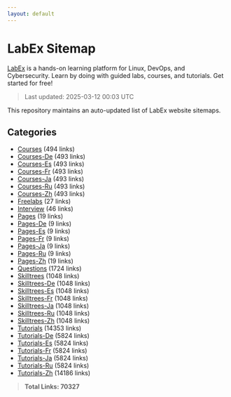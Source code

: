 ```yaml
---
layout: default
---
```


# LabEx Sitemap

[LabEx](https://labex.io) is a hands-on learning platform for Linux, DevOps, and Cybersecurity. Learn by doing with guided labs, courses, and tutorials. Get started for free!

> Last updated: 2025-03-12 00:03 UTC

This repository maintains an auto-updated list of LabEx website sitemaps.

## Categories

- [Courses](categories/courses.md) (494 links)
- [Courses-De](categories/courses-de.md) (493 links)
- [Courses-Es](categories/courses-es.md) (493 links)
- [Courses-Fr](categories/courses-fr.md) (493 links)
- [Courses-Ja](categories/courses-ja.md) (493 links)
- [Courses-Ru](categories/courses-ru.md) (493 links)
- [Courses-Zh](categories/courses-zh.md) (493 links)
- [Freelabs](categories/freelabs.md) (27 links)
- [Interview](categories/interview.md) (46 links)
- [Pages](categories/pages.md) (19 links)
- [Pages-De](categories/pages-de.md) (9 links)
- [Pages-Es](categories/pages-es.md) (9 links)
- [Pages-Fr](categories/pages-fr.md) (9 links)
- [Pages-Ja](categories/pages-ja.md) (9 links)
- [Pages-Ru](categories/pages-ru.md) (9 links)
- [Pages-Zh](categories/pages-zh.md) (19 links)
- [Questions](categories/questions.md) (1724 links)
- [Skilltrees](categories/skilltrees.md) (1048 links)
- [Skilltrees-De](categories/skilltrees-de.md) (1048 links)
- [Skilltrees-Es](categories/skilltrees-es.md) (1048 links)
- [Skilltrees-Fr](categories/skilltrees-fr.md) (1048 links)
- [Skilltrees-Ja](categories/skilltrees-ja.md) (1048 links)
- [Skilltrees-Ru](categories/skilltrees-ru.md) (1048 links)
- [Skilltrees-Zh](categories/skilltrees-zh.md) (1048 links)
- [Tutorials](categories/tutorials.md) (14353 links)
- [Tutorials-De](categories/tutorials-de.md) (5824 links)
- [Tutorials-Es](categories/tutorials-es.md) (5824 links)
- [Tutorials-Fr](categories/tutorials-fr.md) (5824 links)
- [Tutorials-Ja](categories/tutorials-ja.md) (5824 links)
- [Tutorials-Ru](categories/tutorials-ru.md) (5824 links)
- [Tutorials-Zh](categories/tutorials-zh.md) (14186 links)

> **Total Links: 70327**
